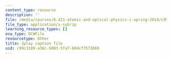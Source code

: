 ```yaml
---
content_type: resource
description: ''
file: /media/courses/8-421-atomic-and-optical-physics-i-spring-2014/c99c3189a38cb0035fa7b04cf7573669_OMdGWyruixk.srt
file_type: application/x-subrip
learning_resource_types: []
ocw_type: OCWFile
resourcetype: Other
title: 3play caption file
uid: c99c3189-a38c-b003-5fa7-b04cf7573669
---
```

